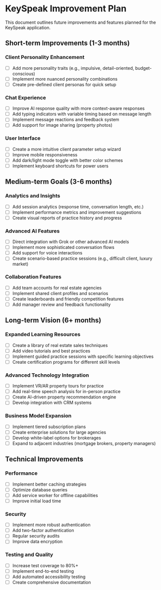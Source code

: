 # KeySpeak Improvement Plan

This document outlines future improvements and features planned for the KeySpeak application.

## Short-term Improvements (1-3 months)

### Client Personality Enhancement
- [ ] Add more personality traits (e.g., impulsive, detail-oriented, budget-conscious)
- [ ] Implement more nuanced personality combinations
- [ ] Create pre-defined client personas for quick setup

### Chat Experience
- [ ] Improve AI response quality with more context-aware responses
- [ ] Add typing indicators with variable timing based on message length
- [ ] Implement message reactions and feedback system
- [ ] Add support for image sharing (property photos)

### User Interface
- [ ] Create a more intuitive client parameter setup wizard
- [ ] Improve mobile responsiveness
- [ ] Add dark/light mode toggle with better color schemes
- [ ] Implement keyboard shortcuts for power users

## Medium-term Goals (3-6 months)

### Analytics and Insights
- [ ] Add session analytics (response time, conversation length, etc.)
- [ ] Implement performance metrics and improvement suggestions
- [ ] Create visual reports of practice history and progress

### Advanced AI Features
- [ ] Direct integration with Grok or other advanced AI models
- [ ] Implement more sophisticated conversation flows
- [ ] Add support for voice interactions
- [ ] Create scenario-based practice sessions (e.g., difficult client, luxury market)

### Collaboration Features
- [ ] Add team accounts for real estate agencies
- [ ] Implement shared client profiles and scenarios
- [ ] Create leaderboards and friendly competition features
- [ ] Add manager review and feedback functionality

## Long-term Vision (6+ months)

### Expanded Learning Resources
- [ ] Create a library of real estate sales techniques
- [ ] Add video tutorials and best practices
- [ ] Implement guided practice sessions with specific learning objectives
- [ ] Create certification programs for different skill levels

### Advanced Technology Integration
- [ ] Implement VR/AR property tours for practice
- [ ] Add real-time speech analysis for in-person practice
- [ ] Create AI-driven property recommendation engine
- [ ] Develop integration with CRM systems

### Business Model Expansion
- [ ] Implement tiered subscription plans
- [ ] Create enterprise solutions for large agencies
- [ ] Develop white-label options for brokerages
- [ ] Expand to adjacent industries (mortgage brokers, property managers)

## Technical Improvements

### Performance
- [ ] Implement better caching strategies
- [ ] Optimize database queries
- [ ] Add service worker for offline capabilities
- [ ] Improve initial load time

### Security
- [ ] Implement more robust authentication
- [ ] Add two-factor authentication
- [ ] Regular security audits
- [ ] Improve data encryption

### Testing and Quality
- [ ] Increase test coverage to 80%+
- [ ] Implement end-to-end testing
- [ ] Add automated accessibility testing
- [ ] Create comprehensive documentation